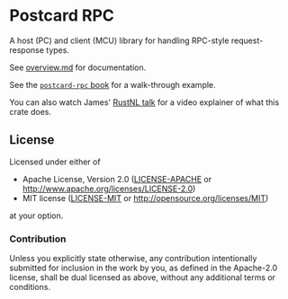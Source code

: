 # Postcard RPC

A host (PC) and client (MCU) library for handling RPC-style request-response types.

See [overview.md](./docs/overview.md) for documentation.

See the [`postcard-rpc` book](https://onevariable.com/postcard-rpc-book/) for a walk-through example.

You can also watch James' [RustNL talk](https://www.youtube.com/live/XLefuzE-ABU?t=24300) for a video explainer of what this crate does.

## License

Licensed under either of

- Apache License, Version 2.0 ([LICENSE-APACHE](LICENSE-APACHE) or
  <http://www.apache.org/licenses/LICENSE-2.0>)
- MIT license ([LICENSE-MIT](LICENSE-MIT) or <http://opensource.org/licenses/MIT>)

at your option.

### Contribution

Unless you explicitly state otherwise, any contribution intentionally submitted
for inclusion in the work by you, as defined in the Apache-2.0 license, shall be
dual licensed as above, without any additional terms or conditions.
